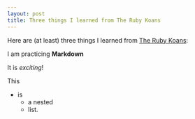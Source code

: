 ```yaml
---
layout: post
title: Three things I learned from The Ruby Koans
---
```


Here are (at least) three things I learned from [The Ruby Koans](http://rubykoans.com/):

I am practicing **Markdown**

It is _exciting_!

This
- is
    - a
        nested
    - list.

